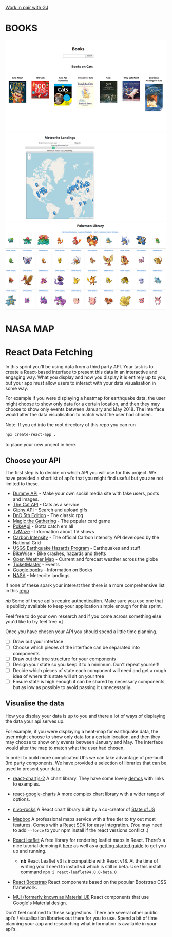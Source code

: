 [Work in pair with GJ](https://github.com/26june/fe-react-data-visualisation.git)

# BOOKS

![Books](./books.jpg?raw=true 'Books')
![Meteors](./meteors.jpg?raw=true 'Meteors')
![Pokemons](./pokemons.jpg?raw=true 'Pokemons')

# NASA MAP

# React Data Fetching

In this sprint you'll be using data from a third party API. Your task is to create a React-based interface to present this data in an interactive and engaging way. What you display and how you display it is entirely up to you, but your app must allow users to interact with your data visualisation in some way.

For example if you were displaying a heatmap for earthquake data, the user might choose to show only data for a certain location, and then they may choose to show only events between January and May 2018. The interface would alter the data visualisation to match what the user had chosen.

Note:
If you cd into the root directory of this repo you can run

```bash
npx create-react-app .
```

to place your new project in here.

## Choose your API

The first step is to decide on which API you will use for this project. We have provided a shortlist of api's that you might find useful but you are not limited to these.

-   [Dummy API](https://dummyapi.io/) - Make your own social media site with fake users, posts and images.
-   [The Cat API](https://thecatapi.com/) - Cats as a service
-   [Giphy API](https://developers.giphy.com/) - Search and upload gifs
-   [DnD 5th Edition](http://www.dnd5eapi.co/) - The classic rpg
-   [Magic the Gathering](https://magicthegathering.io/) - The popular card game
-   [PokeApi](https://pokeapi.co/) - Gotta catch em all
-   [TvMaze](https://www.tvmaze.com/api) - Information about TV shows
-   [Carbon Intensity](https://api.carbonintensity.org.uk/) - The official Carbon Intensity API developed by the National Grid
-   [USGS Earthquake Hazards Program](https://earthquake.usgs.gov/fdsnws/event/1/) - Earthquakes and stuff
-   [BikeWise](https://www.bikewise.org/documentation/api_v2) - Bike crashes, hazards and thefts
-   [Open Weather Map](https://openweathermap.org/api) - Current and forecast weather across the globe
-   [TicketMaster](https://developer.ticketmaster.com/products-and-docs/apis/discovery-api/v2/) - Events
-   [Google books](https://developers.google.com/books/docs/overview) - Information on Books
-   [NASA](https://data.nasa.gov/Space-Science/Meteorite-Landings/gh4g-9sfh) - Meteorite landings

If none of these spark your interest then there is a more comprehensive list in this [repo](https://github.com/public-apis/public-apis)

_nb_ Some of these api's require authentication. Make sure you use one that is publicly available to keep your application simple enough for this sprint.

Feel free to do your own research and if you come across something else you'd like to try feel free =]

Once you have chosen your API you should spend a little time planning.

-   [ ] Draw out your interface
-   [ ] Choose which pieces of the interface can be separated into components
-   [ ] Draw out the tree structure for your components
-   [ ] Design your state so you keep it to a minimum. Don't repeat yourself!
-   [ ] Decide which pieces of state each component will need and get a rough idea of where this state will sit on your tree
-   [ ] Ensure state is high enough it can be shared by necessary components, but as low as possible to avoid passing it unnecessarily.

## Visualise the data

How you display your data is up to you and there a lot of ways of displaying the data your api serves up.

For example, if you were displaying a heat-map for earthquake data, the user might choose to show only data for a certain location, and then they may choose to show only events between January and May. The interface would alter the map to match what the user had chosen.

In order to build more complicated UI's we can take advantage of pre-built 3rd party components. We have provided a selection of libraries that can be used to present your data.

-   [react-chartjs-2](https://github.com/jerairrest/react-chartjs-2) A chart library. They have some lovely [demos](https://reactchartjs.github.io/react-chartjs-2/#/) with links to examples.
-   [react-google-charts](https://www.npmjs.com/package/react-google-charts) A more complex chart library with a wider range of options.
-   [nivo-rocks](https://nivo.rocks/components) A React chart library built by a co-creator of [State of JS](https://stateofjs.com/)
-   [Mapbox](https://www.mapbox.com/) A professional maps service with a free tier to try out most features. Comes with a [React SDK](https://github.com/alex3165/react-mapbox-gl) for easy integration. (You may need to add `--force` to your npm install if the react versions conflict .)
-   [React leaflet](https://react-leaflet.js.org/) A free library for rendering leaflet maps in React. There's a nice tutorial demoing it [here](https://www.youtube.com/watch?v=290VgjkLong) as well as a [getting started guide](https://react-leaflet.js.org/docs/start-installation) to get you up and running.

    -   **nb** React Leaflet v3 is incompatible with React v18. At the time of writing you'll need to install v4 which is still in beta. Use this install command `npm i react-leaflet@4.0.0-beta.0`

-   [React Bootstrap](https://react-bootstrap.github.io/) React components based on the popular Bootstrap CSS framework.
-   [MUI (formerly known as Material UI)](https://mui.com/core/) React components that use Google's Material design.

Don't feel confined to these suggestions. There are several other public api's / visualisation libraries out there for you to use. Spend a bit of time planning your app and researching what information is available in your api's.
